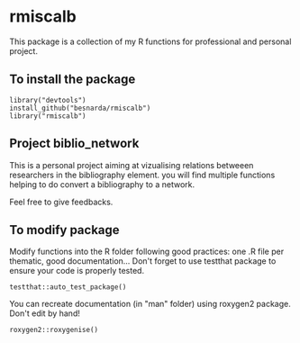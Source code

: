 # rmiscalb

This package is a collection of my R functions for professional and personal project.

## To install the package

```
library("devtools")
install_github("besnarda/rmiscalb")
library("rmiscalb")
```

## Project biblio_network

This is a personal project aiming at vizualising relations betweeen researchers in the bibliography element. you will find multiple functions helping to do convert a bibliography to a network.

Feel free to give feedbacks.

## To modify package

Modify functions into the R folder following good practices: one .R file per thematic, good documentation...
Don't forget to use testthat package to ensure your code is properly tested.
```
testthat::auto_test_package()
```
You can recreate documentation (in "man" folder) using roxygen2 package. Don't edit by hand!
```
roxygen2::roxygenise()
```
